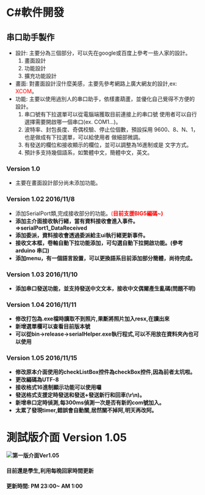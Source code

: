 #  C#軟件開發
## 串口助手製作
  - 設計: 主要分為三個部分，可以先在google或百度上參考一些人家的設計。
       1. 畫面設計
       2. 功能設計
       3. 擴充功能設計
  - 畫面: 對畫面設計沒什麼美感，主要先參考網路上廣大網友的設計,ex: <span style="color:red;">XCOM</span>。
  - 功能: 主要以使用過別人的串口助手，依樣畫葫蘆，並優化自己覺得不方便的設計。
       1. 串口號有下拉選單可以從電腦端獲取目前連接上的串口號
          使用者可以自行選擇需要開啟哪一個串口(ex. COM1...)。
       2. 波特率、封包長度、奇偶校驗、停止位個數，預設採用
          9600、8、N、1，也是做成有下拉選單，可以給使用者
          做細部微調。
       3. 有發送的欄位和接收顯示的欄位，並可以調整為16進制或是
          文字方式。
       4. 預計多支持幾個語系，如繁體中文，簡體中文，英文。

   ### Version 1.0
   - 主要在畫面設計部分尚未添加功能。

   ### Version 1.02  2016/11/8
   - 添加SerialPort類,完成接收部分的功能。<span style="color:red;">(<b>目前支援BIG5編碼~<b>)</span>
   - 添加主介面接收執行緒，當有資料接收會進入事件。 =>serialPort1_DataReceived
   - 添加委派，資料接收會透過委派給主ui執行緒更新事件。
   - 接收文本框，卷軸自動下拉功能添加，可勾選自動下拉開啟功能。(參考arduino 串口)
   - 添加menu，有一個語言設置，可以更換語系目前添加部分簡體，尚待完成。

   ### Version 1.03 2016/11/10
   - 添加串口發送功能，並支持發送中文文本，接收中文偶爾產生亂碼(問題不明)

   ### Version 1.04 2016/11/11
   - 修改打包為.exe檔時讀取不到照片,果斷將照片加入resx,在讀出來
   - 新增選單欄可以查看目前版本號
   - 可以從bin->release->serialHelper.exe執行程式,可以不用放在資料夾內也可以使用

   ### Version 1.05 2016/11/15
   - 修改原本介面使用的checkListBox控件為checkBox控件,因為前者太坑啦。
   - 更改編碼為UTF-8
   - 接收格式16進制顯示功能可以使用囉
   - 發送格式支援定時發送和發送+發送新行和回車(\r\n)。
   - 新增串口定時偵測,每300ms偵測一次是否有新的com號加入。
   - 太累了發現timer,錯誤會自動關,居然關不掉阿,明天再改阿。
   # 測試版介面 Version 1.05
   ![第一版介面Ver1.05](https://i.imgur.com/mPSX16x.png)
   #### 目前還是學生,利用每晚回家時間更新
   #### 更新時間: PM 23:00~ AM 1:00
